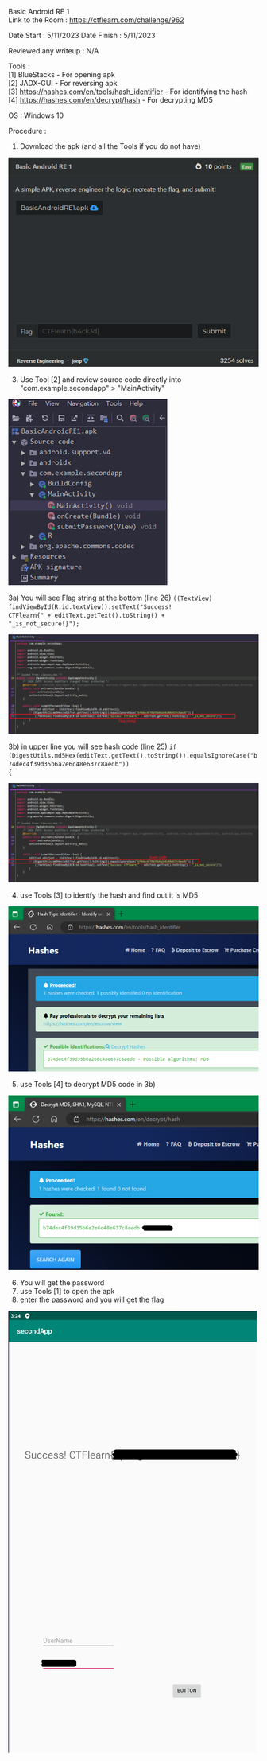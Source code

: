 Basic Android RE 1 
<br>
Link to the Room : https://ctflearn.com/challenge/962

Date Start : 5/11/2023
Date Finish : 5/11/2023

Reviewed any writeup : N/A

Tools : <br>
[1] BlueStacks - For opening apk <br>
[2] JADX-GUI - For reversing apk <br>
[3] https://hashes.com/en/tools/hash_identifier - For identifying the hash <br>
[4] https://hashes.com/en/decrypt/hash - For decrypting MD5

OS : Windows 10 

Procedure :<br>
1) Download the apk (and all the Tools if you do not have)<br>

![](img/roomlayout.png)

3) Use Tool [2] and review source code directly into "com.example.secondapp" > "MainActivity"<br>

![](img/jadxgui.png)

3a) You will see Flag string at the bottom  (line 26) <code>((TextView) findViewById(R.id.textView)).setText("Success! CTFlearn{" + editText.getText().toString() + "_is_not_secure!}");</code><br>

![](img/jadxgui-mainactivity-line26.png)

3b) in upper line you will see hash code (line 25) <code>if (DigestUtils.md5Hex(editText.getText().toString()).equalsIgnoreCase("b74dec4f39d35b6a2e6c48e637c8aedb")) {</code><br>

![](img/jadxgui-mainactivity-line25.png)

4) use Tools [3] to identfy the hash and find out it is MD5<br>

![](img/hash-identify.png)

5) use Tools [4] to decrypt MD5 code in 3b)<br>

![](img/hash-decrypt.png)

6) You will get the password<br>
7) use Tools [1] to open the apk<br>
8) enter the password and you will get the flag<br>

![](img/flag.png)
